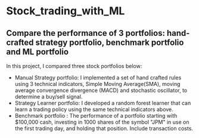 # Stock_trading_with_ML
## Compare the performance of 3 portfolios:  hand-crafted strategy portfolio, benchmark portfolio and ML portfolio 


In this project, I compared three stock portfolios below:
* Manual Strategy portfolio: I implemented a set of hand crafted rules using 3 technical indicators, Simple Moving Average(SMA), moving average convergence divergence (MACD) and stochastic oscillator, to determine a buy/sell signal.
* Strategy Learner portfolio: I developed a random forest learner that can learn a trading policy using the same technical indicators above.
* Benchmark portfolio : The performance of a portfolio starting with $100,000 cash, investing in 1000 shares of the symbol "JPM" in use on the first trading day, and holding that position. Include transaction costs.
